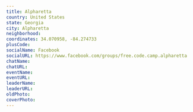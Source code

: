 ```yaml
---
title: Alpharetta
country: United States
state: Georgia
city: Alpharetta
neighborhood: 
coordinates: 34.070958, -84.274733
plusCode:
socialName: Facebook
socialURL: https://www.facebook.com/groups/free.code.camp.alpharetta
chatName:
chatURL:
eventName:
eventURL:
leaderName:
leaderURL:
oldPhoto: 
coverPhoto:
---
```

